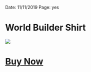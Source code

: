 
Date: 11/11/2019
Page: yes

# World Builder Shirt

![][image-1]

# [Buy Now][1]

[1]:	https://teespring.com/shop/world-builder-blue

[image-1]:	https://i.imgur.com/I84HSDM.jpg